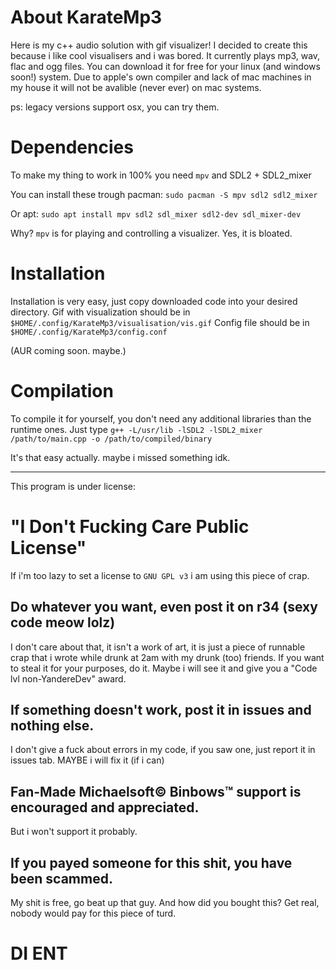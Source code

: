 # About KarateMp3
Here is my c++ audio solution with gif visualizer!
I decided to create this because i like cool visualisers and i was bored.
It currently plays mp3, wav, flac and ogg files.
You can download it for free for your linux (and windows soon!) system.
Due to apple's own compiler and lack of mac machines in my house it will not be avalible (never ever) on mac systems.

ps: legacy versions support osx, you can try them.

# Dependencies
To make my thing to work in 100% you need `mpv` and SDL2 + SDL2_mixer

You can install these trough pacman:
```sudo pacman -S mpv sdl2 sdl2_mixer```

Or apt:
```sudo apt install mpv sdl2 sdl_mixer sdl2-dev sdl_mixer-dev```

Why? `mpv` is for playing and controlling a visualizer. Yes, it is bloated.

# Installation
Installation is very easy, just copy downloaded code into your desired directory.
Gif with visualization should be in `$HOME/.config/KarateMp3/visualisation/vis.gif`
Config file should be in `$HOME/.config/KarateMp3/config.conf`

(AUR coming soon. maybe.)

# Compilation
To compile it for yourself, you don't need any additional libraries than the runtime ones.
Just type `g++ -L/usr/lib -lSDL2 -lSDL2_mixer /path/to/main.cpp -o /path/to/compiled/binary`

It's that easy actually. maybe i missed something idk.

-------------------------------------------------------------------------------------------
This program is under license:
# "I Don't Fucking Care Public License"
If i'm too lazy to set a license to `GNU GPL v3` i am using this piece of crap.

## Do whatever you want, even post it on r34 (sexy code meow lolz)
I don't care about that, it isn't a work of art, it is just a piece of runnable crap that i wrote while drunk at 2am with my drunk (too) friends.
If you want to steal it for your purposes, do it. Maybe i will see it and give you a "Code lvl non-YandereDev" award.

## If something doesn't work, post it in issues and nothing else.
I don't give a fuck about errors in my code, if you saw one, just report it in issues tab. MAYBE i will fix it (if i can)

## Fan-Made Michaelsoft© Binbows™ support is encouraged and appreciated.
But i won't support it probably.

## If you payed someone for this shit, you have been scammed.
My shit is free, go beat up that guy. And how did you bought this?
Get real, nobody would pay for this piece of turd.

# DI ENT
